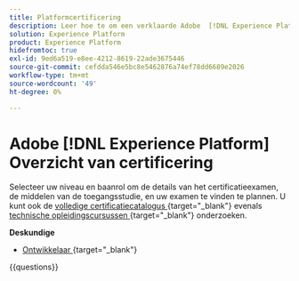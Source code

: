 ```yaml
---
title: Platformcertificering
description: Leer hoe te om een verklaarde Adobe  [!DNL Experience Platform]  Deskundige te worden.
solution: Experience Platform
product: Experience Platform
hidefromtoc: true
exl-id: 9ed6a519-e8ee-4212-8619-22ade3675446
source-git-commit: cefdda546e5bc8e5462876a74ef78dd6689e2026
workflow-type: tm+mt
source-wordcount: '49'
ht-degree: 0%

---
```


# Adobe [!DNL Experience Platform] Overzicht van certificering

Selecteer uw niveau en baanrol om de details van het certificatieexamen, de middelen van de toegangsstudie, en uw examen te vinden te plannen. U kunt ook de [ volledige certificatiecatalogus ](https://certification.adobe.com/certifications){target="_blank"}  evenals [ technische opleidingscursussen ](https://certification.adobe.com/courses/?/courses){target="_blank"}  onderzoeken.

**Deskundige**

* [ Ontwikkelaar ](/help/certifications/aep/aep-e-foundations.md){target="_blank"} <!--AD0-E601-->

{{questions}}

